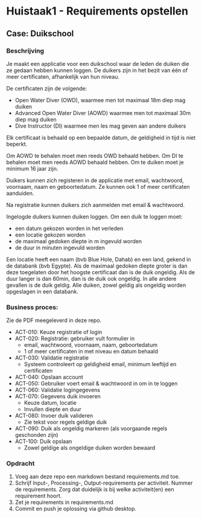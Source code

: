 # Huistaak1 - Requirements opstellen

## Case: Duikschool

### Beschrijving
Je maakt een applicatie voor een duikschool waar de leden de duiken die ze gedaan hebben kunnen loggen.
De duikers zijn in het bezit van één of meer certificaten, afhankelijk van hun niveau.

De certificaten zijn de volgende:
- Open Water Diver (OWD), waarmee men tot maximaal 18m diep mag duiken
- Advanced Open Water Diver (AOWD) waarmee men tot maximaal 30m diep mag duiken
- Dive Instructor (DI) waarmee men les mag geven aan andere duikers

Elk certificaat is behaald op een bepaalde datum, de geldigheid in tijd is niet beperkt.

Om AOWD te behalen moet men reeds OWD behaald hebben.
Om DI te behalen moet men reeds AOWD behaald hebben.
Om te duiken moet je minimum 16 jaar zijn.

Duikers kunnen zich registeren in de applicatie met email, wachtwoord, voornaam, naam en geboortedatum.
Ze kunnen ook 1 of meer certificaten aanduiden.

Na registratie kunnen duikers zich aanmelden met email & wachtwoord.

Ingelogde duikers kunnen duiken loggen.
Om een duik te loggen moet:
- een datum gekozen worden in het verleden
- een locatie gekozen worden
- de maximaal gedoken diepte in m ingevuld worden
- de duur in minuten ingevuld worden

Een locatie heeft een naam (bvb Blue Hole, Dahab) en een land, gekend in de databank (bvb Egypte).
Als de maximaal gedoken diepte groter is dan deze toegelaten door het hoogste certificaat dan is de duik ongeldig.
Als de duur langer is dan 60min, dan is de duik ook ongeldig.
In alle andere gevallen is de duik geldig.
Alle duiken, zowel geldig als ongeldig worden opgeslagen in een databank.

### Business proces:

Zie de PDF meegeleverd in deze repo.

- ACT-010: Keuze registratie of login
- ACT-020: Registratie: gebruiker vult formulier in 
  - email, wachtwoord, voornaam, naam, geboortedatum
  - 1 of meer certificaten in met niveau en datum behaald
- ACT-030: Validatie registratie
  - Systeem controleert op geldigheid email, minimum leeftijd en certificaten
- ACT-040: Opslaan account
- ACT-050: Gebruiker voert email & wachtwoord in om in te loggen
- ACT-060: Validatie logingegevens
- ACT-070: Gegevens duik invoeren
  - Keuze datum, locatie
  - Invullen diepte en duur
- ACT-080: Invoer duik valideren
  - Zie tekst voor regels geldige duik
- ACT-090: Duik als ongeldig markeren (als voorgaande regels geschonden zijn)
- ACT-100: Duik opslaan
  - Zowel geldige als ongeldige duiken worden bewaard


### Opdracht
1. Voeg aan deze repo een markdown bestand requirements.md toe.
2. Schrijf Input-, Processing-, Output-requirements per activiteit. Nummer de requirements. Zorg dat duidelijk is bij welke activiteit(en) een requirement hoort.
3. Zet je requirements in requirements.md
4. Commit en push je oplossing via github desktop.
